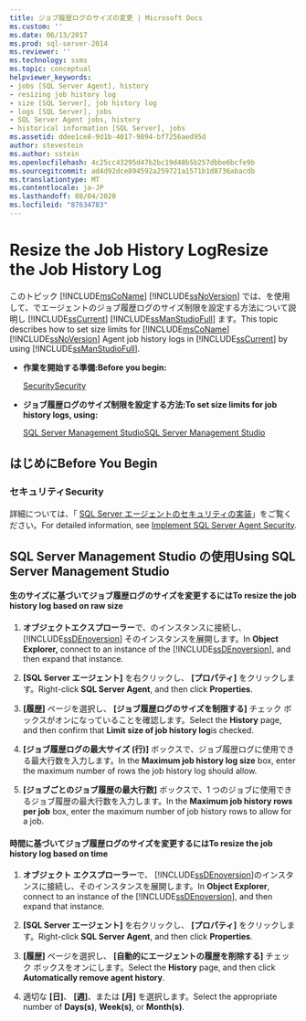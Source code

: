 ```yaml
---
title: ジョブ履歴ログのサイズの変更 | Microsoft Docs
ms.custom: ''
ms.date: 06/13/2017
ms.prod: sql-server-2014
ms.reviewer: ''
ms.technology: ssms
ms.topic: conceptual
helpviewer_keywords:
- jobs [SQL Server Agent], history
- resizing job history log
- size [SQL Server], job history log
- logs [SQL Server], jobs
- SQL Server Agent jobs, history
- historical information [SQL Server], jobs
ms.assetid: ddee1ce8-9d1b-4017-9894-bf7256aed95d
author: stevestein
ms.author: sstein
ms.openlocfilehash: 4c25cc43295d47b2bc19d48b5b257dbbe6bcfe9b
ms.sourcegitcommit: ad4d92dce894592a259721a1571b1d8736abacdb
ms.translationtype: MT
ms.contentlocale: ja-JP
ms.lasthandoff: 08/04/2020
ms.locfileid: "87634783"
---
```

# <a name="resize-the-job-history-log"></a><span data-ttu-id="08d08-102">Resize the Job History Log</span><span class="sxs-lookup"><span data-stu-id="08d08-102">Resize the Job History Log</span></span>
  <span data-ttu-id="08d08-103">このトピック [!INCLUDE[msCoName](../../includes/msconame-md.md)] [!INCLUDE[ssNoVersion](../../includes/ssnoversion-md.md)] では、を使用して、でエージェントのジョブ履歴ログのサイズ制限を設定する方法について説明し [!INCLUDE[ssCurrent](../../includes/sscurrent-md.md)] [!INCLUDE[ssManStudioFull](../../includes/ssmanstudiofull-md.md)] ます。</span><span class="sxs-lookup"><span data-stu-id="08d08-103">This topic describes how to set size limits for [!INCLUDE[msCoName](../../includes/msconame-md.md)] [!INCLUDE[ssNoVersion](../../includes/ssnoversion-md.md)] Agent job history logs in [!INCLUDE[ssCurrent](../../includes/sscurrent-md.md)] by using [!INCLUDE[ssManStudioFull](../../includes/ssmanstudiofull-md.md)].</span></span>  
  
-   <span data-ttu-id="08d08-104">**作業を開始する準備:**</span><span class="sxs-lookup"><span data-stu-id="08d08-104">**Before you begin:**</span></span>  
  
     [<span data-ttu-id="08d08-105">Security</span><span class="sxs-lookup"><span data-stu-id="08d08-105">Security</span></span>](#Security)  
  
-   <span data-ttu-id="08d08-106">**ジョブ履歴ログのサイズ制限を設定する方法:**</span><span class="sxs-lookup"><span data-stu-id="08d08-106">**To set size limits for job history logs, using:**</span></span>  
  
     [<span data-ttu-id="08d08-107">SQL Server Management Studio</span><span class="sxs-lookup"><span data-stu-id="08d08-107">SQL Server Management Studio</span></span>](#SSMS)  
  
##  <a name="before-you-begin"></a><a name="BeforeYouBegin"></a> <span data-ttu-id="08d08-108">はじめに</span><span class="sxs-lookup"><span data-stu-id="08d08-108">Before You Begin</span></span>  
  
###  <a name="security"></a><a name="Security"></a> <span data-ttu-id="08d08-109">セキュリティ</span><span class="sxs-lookup"><span data-stu-id="08d08-109">Security</span></span>  
 <span data-ttu-id="08d08-110">詳細については、「 [SQL Server エージェントのセキュリティの実装](implement-sql-server-agent-security.md)」をご覧ください。</span><span class="sxs-lookup"><span data-stu-id="08d08-110">For detailed information, see [Implement SQL Server Agent Security](implement-sql-server-agent-security.md).</span></span>  
  
##  <a name="using-sql-server-management-studio"></a><a name="SSMS"></a> <span data-ttu-id="08d08-111">SQL Server Management Studio の使用</span><span class="sxs-lookup"><span data-stu-id="08d08-111">Using SQL Server Management Studio</span></span>  
  
#### <a name="to-resize-the-job-history-log-based-on-raw-size"></a><span data-ttu-id="08d08-112">生のサイズに基づいてジョブ履歴ログのサイズを変更するには</span><span class="sxs-lookup"><span data-stu-id="08d08-112">To resize the job history log based on raw size</span></span>  
  
1.  <span data-ttu-id="08d08-113">**オブジェクトエクスプローラー**で、のインスタンスに接続し、 [!INCLUDE[ssDEnoversion](../../includes/ssdenoversion-md.md)] そのインスタンスを展開します。</span><span class="sxs-lookup"><span data-stu-id="08d08-113">In **Object Explorer,** connect to an instance of the [!INCLUDE[ssDEnoversion](../../includes/ssdenoversion-md.md)], and then expand that instance.</span></span>  
  
2.  <span data-ttu-id="08d08-114">**[SQL Server エージェント]** を右クリックし、 **[プロパティ]** をクリックします。</span><span class="sxs-lookup"><span data-stu-id="08d08-114">Right-click **SQL Server Agent**, and then click **Properties**.</span></span>  
  
3.  <span data-ttu-id="08d08-115">**[履歴]** ページを選択し、 **[ジョブ履歴ログのサイズを制限する]** チェック ボックスがオンになっていることを確認します。</span><span class="sxs-lookup"><span data-stu-id="08d08-115">Select the **History** page, and then confirm that **Limit size of job history log**is checked.</span></span>  
  
4.  <span data-ttu-id="08d08-116">**[ジョブ履歴ログの最大サイズ (行)]** ボックスで、ジョブ履歴ログに使用できる最大行数を入力します。</span><span class="sxs-lookup"><span data-stu-id="08d08-116">In the **Maximum job history log size** box, enter the maximum number of rows the job history log should allow.</span></span>  
  
5.  <span data-ttu-id="08d08-117">**[ジョブごとのジョブ履歴の最大行数]** ボックスで、1 つのジョブに使用できるジョブ履歴の最大行数を入力します。</span><span class="sxs-lookup"><span data-stu-id="08d08-117">In the **Maximum job history rows per job** box, enter the maximum number of job history rows to allow for a job.</span></span>  
  
#### <a name="to-resize-the-job-history-log-based-on-time"></a><span data-ttu-id="08d08-118">時間に基づいてジョブ履歴ログのサイズを変更するには</span><span class="sxs-lookup"><span data-stu-id="08d08-118">To resize the job history log based on time</span></span>  
  
1.  <span data-ttu-id="08d08-119">**オブジェクト エクスプローラー**で、 [!INCLUDE[ssDEnoversion](../../includes/ssdenoversion-md.md)]のインスタンスに接続し、そのインスタンスを展開します。</span><span class="sxs-lookup"><span data-stu-id="08d08-119">In **Object Explorer**, connect to an instance of the [!INCLUDE[ssDEnoversion](../../includes/ssdenoversion-md.md)], and then expand that instance.</span></span>  
  
2.  <span data-ttu-id="08d08-120">**[SQL Server エージェント]** を右クリックし、 **[プロパティ]** をクリックします。</span><span class="sxs-lookup"><span data-stu-id="08d08-120">Right-click **SQL Server Agent**, and then click **Properties**.</span></span>  
  
3.  <span data-ttu-id="08d08-121">**[履歴]** ページを選択し、 **[自動的にエージェントの履歴を削除する]** チェック ボックスをオンにします。</span><span class="sxs-lookup"><span data-stu-id="08d08-121">Select the **History** page, and then click **Automatically remove agent history**.</span></span>  
  
4.  <span data-ttu-id="08d08-122">適切な **[日]**、 **[週]**、または **[月]** を選択します。</span><span class="sxs-lookup"><span data-stu-id="08d08-122">Select the appropriate number of **Days(s)**, **Week(s)**, or **Month(s)**.</span></span>  
  
  
